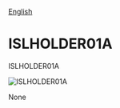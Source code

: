 
[English](./README.md)
<!--- module --->
# ISLHOLDER01A
<!--- Emodule --->

<!--- subtitle --->ISLHOLDER01A<!--- Esubtitle --->

![ISLHOLDER01A](/doc/img/20170219_113414.jpg)

<!--- description --->None<!--- Edescription --->
            